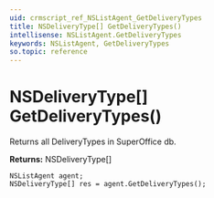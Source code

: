 ```yaml
---
uid: crmscript_ref_NSListAgent_GetDeliveryTypes
title: NSDeliveryType[] GetDeliveryTypes()
intellisense: NSListAgent.GetDeliveryTypes
keywords: NSListAgent, GetDeliveryTypes
so.topic: reference
---
```


# NSDeliveryType[] GetDeliveryTypes()

Returns all DeliveryTypes in SuperOffice db.

**Returns:** NSDeliveryType[]

```crmscript
NSListAgent agent;
NSDeliveryType[] res = agent.GetDeliveryTypes();
```

